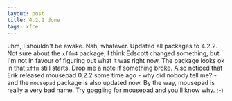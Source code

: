 ```yaml
---
layout: post
title: 4.2.2 done
tags: xfce
---
```


uhm, I shouldn't be awake. Nah, whatever. Updated all packages to 4.2.2. Not sure about the <code>xffm4</code> package, I think Edscott changed something, but I'm not in favour of figuring out what it was right now. The package looks ok in that <code>xffm</code> still starts. Drop me a note if something broke. Also noticed that Erik released mousepad 0.2.2 some time ago - why did nobody tell me? - and the <code>mousepad</code> package is also updated now. By the way, mousepad is really a very bad name. Try goggling for mousepad and you'll know why. ;-)
